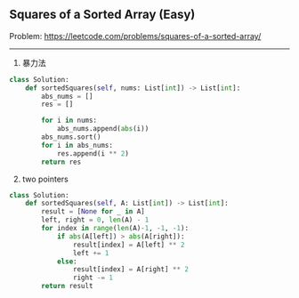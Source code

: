 ## Squares of a Sorted Array (Easy)

Problem: https://leetcode.com/problems/squares-of-a-sorted-array/

---

1. 暴力法
```python
class Solution:
    def sortedSquares(self, nums: List[int]) -> List[int]:
        abs_nums = []
        res = []

        for i in nums:
            abs_nums.append(abs(i))
        abs_nums.sort()
        for i in abs_nums:
            res.append(i ** 2)
        return res
```

2. two pointers
```python
class Solution:
    def sortedSquares(self, A: List[int]) -> List[int]:
        result = [None for _ in A]
        left, right = 0, len(A) - 1
        for index in range(len(A)-1, -1, -1):
            if abs(A[left]) > abs(A[right]):
                result[index] = A[left] ** 2
                left += 1
            else:
                result[index] = A[right] ** 2
                right -= 1
        return result
```
